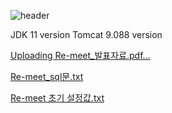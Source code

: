 
![header](https://capsule-render.vercel.app/api?type=egg&color=A3DCBE&height=300&section=header&text=capsule%20render&fontSize=90)















JDK 11 version
Tomcat 9.088 version

[Uploading Re-meet_발표자료.pdf…]()

[Re-meet_sql문.txt](https://github.com/user-attachments/files/15863754/Re-meet_sql.txt)

[Re-meet 초기 설정값.txt](https://github.com/user-attachments/files/15872487/Re-meet.txt)
